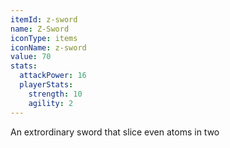 ```yaml
---
itemId: z-sword
name: Z-Sword
iconType: items
iconName: z-sword
value: 70
stats:
  attackPower: 16
  playerStats:
    strength: 10
    agility: 2
---
```


An extrordinary sword that slice even atoms in two
